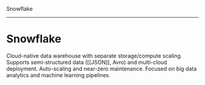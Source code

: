 Snowflake

---

# **Snowflake**
Cloud-native data warehouse with separate storage/compute scaling. Supports semi-structured data ([[JSON]], Avro) and multi-cloud deployment. Auto-scaling and near-zero maintenance. Focused on big data analytics and machine learning pipelines.